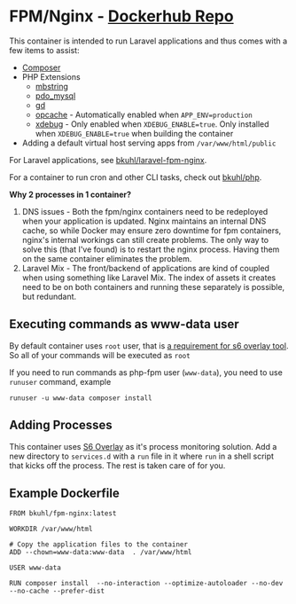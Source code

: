 # FPM/Nginx - [Dockerhub Repo](https://hub.docker.com/r/bkuhl/fpm-nginx/)

This container is intended to run Laravel applications and thus comes with a few items to assist:

 * [Composer](https://getcomposer.org)
 * PHP Extensions
   * [mbstring](http://php.net/manual/en/book.mbstring.php)
   * [pdo_mysql](http://php.net/manual/en/ref.pdo-mysql.php)
   * [gd](http://php.net/manual/en/book.image.php)
   * [opcache](http://php.net/manual/en/book.opcache.php) - Automatically enabled when `APP_ENV=production`
   * [xdebug](https://xdebug.org) - Only enabled when `XDEBUG_ENABLE=true`.  Only installed when `XDEBUG_ENABLE=true` when building the container
 * Adding a default virtual host serving apps from `/var/www/html/public`
   
For Laravel applications, see [bkuhl/laravel-fpm-nginx](https://github.com/bkuhl/laravel-fpm-nginx).

For a container to run cron and other CLI tasks, check out [bkuhl/php](https://github.com/bkuhl/php).

**Why 2 processes in 1 container?**

 1. DNS issues - Both the fpm/nginx containers need to be redeployed when your application is updated.  Nginx maintains an internal DNS cache, so while Docker may ensure zero downtime for fpm containers, nginx's internal workings can still create problems.  The only way to solve this (that I've found) is to restart the nginx process.  Having them on the same container eliminates the problem.
 2. Laravel Mix - The front/backend of applications are kind of coupled when using something like Laravel Mix.  The index of assets it creates need to be on both containers and running these separately is possible, but redundant.  

## Executing commands as www-data user

By default container uses `root` user, that is [a requirement for s6 overlay tool](https://github.com/glerchundi/s6-overlay-builder/blob/63ef8f6d1f28797b0027b68f877ce091fafb56b7/README.md#notes). So all of your commands will be executed as `root`

If you need to run commands as php-fpm user (`www-data`), you need to use `runuser` command, example
```
runuser -u www-data composer install
```

## Adding Processes

This container uses [S6 Overlay](https://github.com/just-containers/s6-overlay) as it's process monitoring solution.  Add a new directory to `services.d` with a `run` file in it where `run` in a shell script that kicks off the process.  The rest is taken care of for you.

## Example Dockerfile

```
FROM bkuhl/fpm-nginx:latest

WORKDIR /var/www/html

# Copy the application files to the container
ADD --chown=www-data:www-data  . /var/www/html

USER www-data

RUN composer install  --no-interaction --optimize-autoloader --no-dev --no-cache --prefer-dist
```

